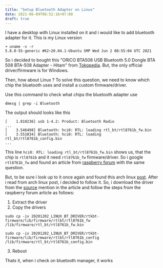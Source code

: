 ```yaml
---
title: "Setup Bluetooth Adapter on Linux"
date: 2021-06-09T06:52:16+07:00
draft: true
---
```


I have a desktop with Linux installed on it and i would like to add bluetooth adapter for it. This is my Linux version
```
➜ uname -v -r   
5.8.0-55-generic #62~20.04.1-Ubuntu SMP Wed Jun 2 08:55:04 UTC 2021
```

So i decided to bought 
this "ORICO BTA508 USB Bluetooth 5.0 Dongle BTA 508 BTA-508 Adapter - Hitam" from [Tokopedia](https://www.tokopedia.com/clickandgo/orico-bta508-usb-bluetooth-5-0-dongle-bta-508-bta-508-adapter-hitam). But, the only official driver/firmware is for Windows. 

Then, how about Linux ? To solve this question, we need to know which chip the bluetooth uses and install a custom firmware/driver. 

Use this command to check what chips the bluetooth adapter use
```
dmesg | grep -i Bluetooth
```

The output should looks like this

```
[    1.810236] usb 1-4.2: Product: Bluetooth Radio
...
[    3.546498] Bluetooth: hci0: RTL: loading rtl_bt/rtl8761b_fw.bin
[    3.551034] Bluetooth: hci0: RTL: loading rtl_bt/rtl8761b_config.bin
...
```

This line `hci0: RTL: loading rtl_bt/rtl8761b_fw.bin` shows us, that the chip is `rtl8761b` and it need `rtl8761b_fw` firmware/driver.
So i google `rtl8761b_fw` and found an article from [raspberry forum](https://www.raspberrypi.org/forums/viewtopic.php?t=294634) with the same question.

But, to be sure i look up to it once again and found this arch linux [post](https://aur.archlinux.org/packages/rtl8761b-fw/). After i read from arch linux post, i decided to follow it. So, i download the driver from the [source](https://mpow.s3-us-west-1.amazonaws.com/mpow_BH519A_driver+for+Linux.7z) mention in the article and follow the steps from the raspberry forum article as follows:

1. Extract the driver
2. Copy the drivers
```
sudo cp -iv 20201202_LINUX_BT_DRIVER/rtkbt-firmware/lib/firmware/rtlbt/rtl8761b_fw /lib/firmware/rtl_bt/rtl8761b_fw.bin

sudo cp -iv 20201202_LINUX_BT_DRIVER/rtkbt-firmware/lib/firmware/rtlbt/rtl8761b_config /lib/firmware/rtl_bt/rtl8761b_config.bin
```
3. Reboot

Thats it, when i check on bluetooth manager, it works
